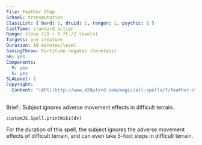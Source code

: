 ```yaml
---
File: Feather Step
School: transmutation
ClassList: { bard: 1, druid: 1, ranger: 1, psychic: 1 }
CastTime: standard action
Range: close (25 + 5 ft./2 levels)
Targets: one creature
Duration: 10 minutes/level
SavingThrow: Fortitude negates (harmless)
SR: yes
Components:
  V: yes
  S: yes
SLALevel: 1
Copyright:
  Content: "[APG](http://www.d20pfsrd.com/magic/all-spells/f/feather-step)"
---
```

Brief:: Subject ignores adverse movement effects in difficult terrain.

```dataviewjs
customJS.Spell.printWiki(dv)
```

For the duration of this spell, the subject ignores the adverse movement effects of difficult terrain, and can even take 5-foot steps in difficult terrain.
